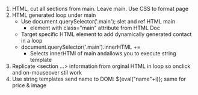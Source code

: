 1. HTML, cut all sections from main. Leave main. Use CSS to format page
2. HTML generated loop under main
    - Use document.querySelector('.main'); slet and ref HTML main
        -   <main> element with class="main" attribute from HTML Doc
    - Target specific HTML element to add dynamically generated contact in a loop
    - document.querySelector('.main').innerHTML +=
        - Selects innerHTMl of main andallows you to execute string template
3. Replicate <section ...> information from orginal HTML in loop so onclick and on-mouseover stil work
4. Use string templates send name to DOM: ${eval("name"+i)}; same for price & image